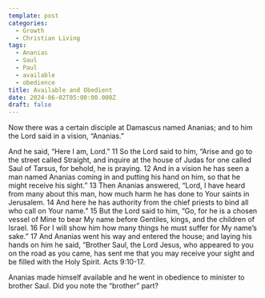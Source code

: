 ```yaml
---
template: post
categories:
  - Growth
  - Christian Living
tags:
  - Ananias
  - Saul
  - Paul
  - available
  - obedience
title: Available and Obedient
date: 2024-06-02T05:00:00.000Z
draft: false
---
```

Now there was a certain disciple at Damascus named Ananias; and to him the Lord said in a vision, “Ananias.”

And he said, “Here I am, Lord.” 11 So the Lord said to him, “Arise and go to the street called Straight, and inquire at the house of Judas for one called Saul of Tarsus, for behold, he is praying. 12 And in a vision he has seen a man named Ananias coming in and putting his hand on him, so that he might receive his sight.” 13 Then Ananias answered, “Lord, I have heard from many about this man, how much harm he has done to Your saints in Jerusalem. 14 And here he has authority from the chief priests to bind all who call on Your name.” 15 But the Lord said to him, “Go, for he is a chosen vessel of Mine to bear My name before Gentiles, kings, and the children of Israel. 16 For I will show him how many things he must suffer for My name’s sake.” 17 And Ananias went his way and entered the house; and laying his hands on him he said, “Brother Saul, the Lord Jesus, who appeared to you on the road as you came, has sent me that you may receive your sight and be filled with the Holy Spirit. Acts 9:10-17.

Ananias made himself available and he went in obedience to minister to brother Saul. Did you note the “brother” part?